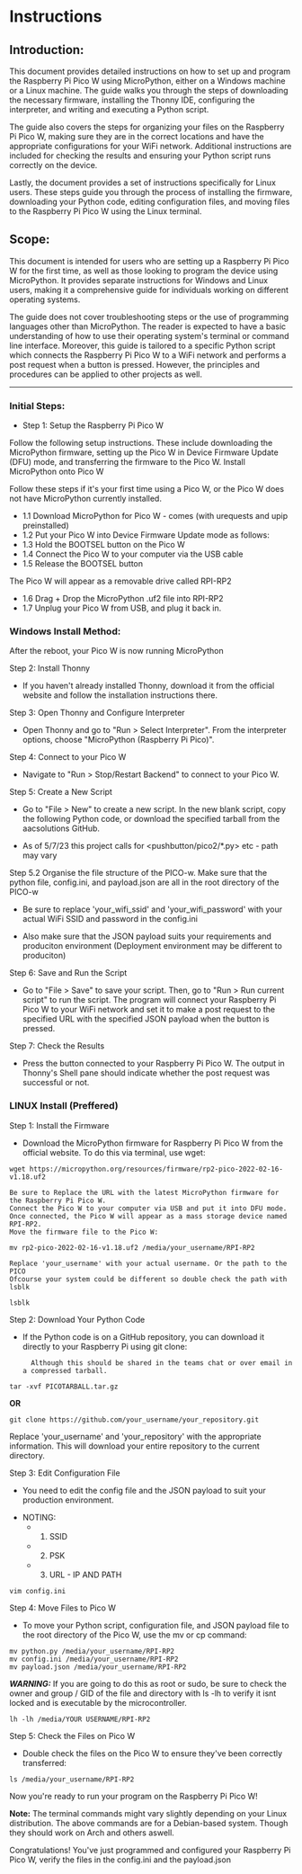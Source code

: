 # Instructions

## Introduction:

This document provides detailed instructions on how to set up and program the Raspberry Pi Pico W using MicroPython, either on a Windows machine or a Linux machine. The guide walks you through the steps of downloading the necessary firmware, installing the Thonny IDE, configuring the interpreter, and writing and executing a Python script.

The guide also covers the steps for organizing your files on the Raspberry Pi Pico W, making sure they are in the correct locations and have the appropriate configurations for your WiFi network. Additional instructions are included for checking the results and ensuring your Python script runs correctly on the device.

Lastly, the document provides a set of instructions specifically for Linux users. These steps guide you through the process of installing the firmware, downloading your Python code, editing configuration files, and moving files to the Raspberry Pi Pico W using the Linux terminal.

## Scope:

This document is intended for users who are setting up a Raspberry Pi Pico W for the first time, as well as those looking to program the device using MicroPython. It provides separate instructions for Windows and Linux users, making it a comprehensive guide for individuals working on different operating systems.

The guide does not cover troubleshooting steps or the use of programming languages other than MicroPython. The reader is expected to have a basic understanding of how to use their operating system's terminal or command line interface. Moreover, this guide is tailored to a specific Python script which connects the Raspberry Pi Pico W to a WiFi network and performs a post request when a button is pressed. However, the principles and procedures can be applied to other projects as well.

---

### Initial Steps:
* Step 1: Setup the Raspberry Pi Pico W

Follow the following setup instructions. These include downloading the MicroPython firmware, setting up the Pico W in Device Firmware Update (DFU) mode, and transferring the firmware to the Pico W.
Install MicroPython onto Pico W

Follow these steps if it's your first time using a Pico W, or the Pico W does not have MicroPython currently installed.

* 1.1 Download MicroPython for Pico W - comes (with urequests and upip preinstalled)
* 1.2 Put your Pico W into Device Firmware Update mode as follows:
* 1.3 Hold the BOOTSEL button on the Pico W
* 1.4 Connect the Pico W to your computer via the USB cable
* 1.5 Release the BOOTSEL button

The Pico W will appear as a removable drive called RPI-RP2

* 1.6 Drag + Drop the MicroPython .uf2 file into RPI-RP2
* 1.7 Unplug your Pico W from USB, and plug it back in.

### Windows Install Method:

After the reboot, your Pico W is now running MicroPython

Step 2: Install Thonny

* If you haven't already installed Thonny, download it from the official website and follow the installation instructions there.

Step 3: Open Thonny and Configure Interpreter

* Open Thonny and go to "Run > Select Interpreter". From the interpreter options, choose "MicroPython (Raspberry Pi Pico)".

Step 4: Connect to your Pico W

* Navigate to "Run > Stop/Restart Backend" to connect to your Pico W.

Step 5: Create a New Script

* Go to "File > New" to create a new script. In the new blank script, copy the following Python code, or download the specified tarball from the aacsolutions GitHub.

* As of 5/7/23 this project calls for <pushbutton/pico2/*.py> etc - path may vary

Step 5.2 Organise the file structure of the PICO-w. Make sure that the python file, config.ini, and payload.json are all in the root directory of the PICO-w

* Be sure to replace 'your_wifi_ssid' and 'your_wifi_password' with your actual WiFi SSID and password in the config.ini

* Also make sure that the JSON payload suits your requirements and produciton environment (Deployment environment may be different to produciton)

Step 6: Save and Run the Script

* Go to "File > Save" to save your script. Then, go to "Run > Run current script" to run the script.
The program will connect your Raspberry Pi Pico W to your WiFi network and set it to make a post request to the specified URL with the specified JSON payload when the button is pressed.

Step 7: Check the Results

* Press the button connected to your Raspberry Pi Pico W. The output in Thonny's Shell pane should indicate whether the post request was successful or not.

### LINUX Install (Preffered)

Step 1: Install the Firmware

* Download the MicroPython firmware for Raspberry Pi Pico W from the official website. To do this via terminal, use wget:

```
wget https://micropython.org/resources/firmware/rp2-pico-2022-02-16-v1.18.uf2
```

    Be sure to Replace the URL with the latest MicroPython firmware for the Raspberry Pi Pico W.
    Connect the Pico W to your computer via USB and put it into DFU mode. Once connected, the Pico W will appear as a mass storage device named RPI-RP2.
    Move the firmware file to the Pico W:

```
mv rp2-pico-2022-02-16-v1.18.uf2 /media/your_username/RPI-RP2
```

    Replace 'your_username' with your actual username. Or the path to the PICO
    Ofcourse your system could be different so double check the path with lsblk

```
lsblk
```

Step 2: Download Your Python Code

* If the Python code is on a GitHub repository, you can download it directly to your Raspberry Pi using git clone:

        Although this should be shared in the teams chat or over email in a compressed tarball.

```
tar -xvf PICOTARBALL.tar.gz
```
**OR**

```
git clone https://github.com/your_username/your_repository.git
```

Replace 'your_username' and 'your_repository' with the appropriate information. This will download your entire repository to the current directory.

Step 3: Edit Configuration File

* You need to edit the config file and the JSON payload to suit your production environment.

- NOTING:
    * 1. SSID
    * 2. PSK
    * 3. URL - IP AND PATH

```
vim config.ini
```

Step 4: Move Files to Pico W

* To move your Python script, configuration file, and JSON payload file to the root directory of the Pico W, use the mv or cp command:

```
mv python.py /media/your_username/RPI-RP2
mv config.ini /media/your_username/RPI-RP2
mv payload.json /media/your_username/RPI-RP2
```

***WARNING:***
If you are going to do this as root or sudo, be sure to check the owner and group / GID of the file and directory with ls -lh to verify it isnt locked and is executable by the microcontroller.

```
lh -lh /media/YOUR USERNAME/RPI-RP2
```

Step 5: Check the Files on Pico W

* Double check the files on the Pico W to ensure they've been correctly transferred:

```
ls /media/your_username/RPI-RP2
```

Now you're ready to run your program on the Raspberry Pi Pico W!

**Note:**
The terminal commands might vary slightly depending on your Linux distribution. The above commands are for a Debian-based system. Though they should work on Arch and others aswell.

Congratulations! You've just programmed and configured your Raspberry Pi Pico W, verify the files in the config.ini and the payload.json

